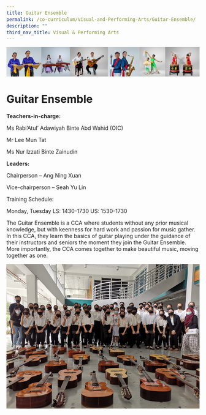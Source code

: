 ```yaml
---
title: Guitar Ensemble
permalink: /co-curriculum/Visual-and-Performing-Arts/Guitar-Ensemble/
description: ""
third_nav_title: Visual & Performing Arts
---
```

![](/images/CCA/Collage-art.jpg)

Guitar Ensemble
===============

<b> Teachers-in-charge: </b>

Ms Rabi’Atul’ Adawiyah Binte Abd Wahid (OIC)

Mr Lee Mun Tat 

Ms Nur Izzati Binte Zainudin

  

<b> Leaders: </b>

Chairperson – Ang Ning Xuan

Vice-chairperson – Seah Yu Lin

Training Schedule: 

Monday, Tuesday
LS: 1430-1730
US: 1530-1730


The Guitar Ensemble is a CCA where students without any prior musical knowledge, but with keenness for hard work and passion for music gather. In this CCA, they learn the basics of guitar playing under the guidance of their instructors and seniors the moment they join the Guitar Ensemble. More importantly, the CCA comes together to make beautiful music, moving together as one.


![](/images/Guitar.png)
